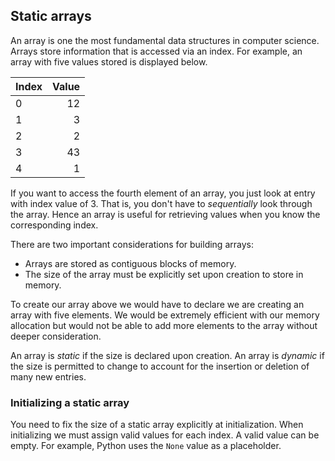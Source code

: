 ## Static arrays

An array is one the most fundamental data structures in computer science. 
Arrays store information that is accessed via an index. 
For example, an array with five values stored is displayed below.

| Index | Value |
|:- | -: |
|0  | 12 |
|1 | 3 |
|2| 2 |
|3 | 43|
|4 | 1 |

If you want to access the fourth element of an array, you just look at entry with index value of 3.
That is, you don't have to *sequentially* look through the array.
Hence an array is useful for retrieving values when you know the corresponding index.

There are two important considerations for building arrays:
 * Arrays are stored as contiguous blocks of memory. 
 * The size of the array must be explicitly set upon creation to store in memory.

To create our array above we would have to declare we are creating an array with five elements. 
We would be extremely efficient with our memory allocation but would not be able to add more elements to the array without deeper consideration.

An array is *static* if the size is declared upon creation.
An array is *dynamic* if the size is permitted to change to account for the insertion or deletion of many new entries.

### Initializing a static array

You need to fix the size of a static array explicitly at initialization.
When initializing we must assign valid values for each index.
A valid value can be empty. 
For example, Python uses the `None` value as a placeholder.